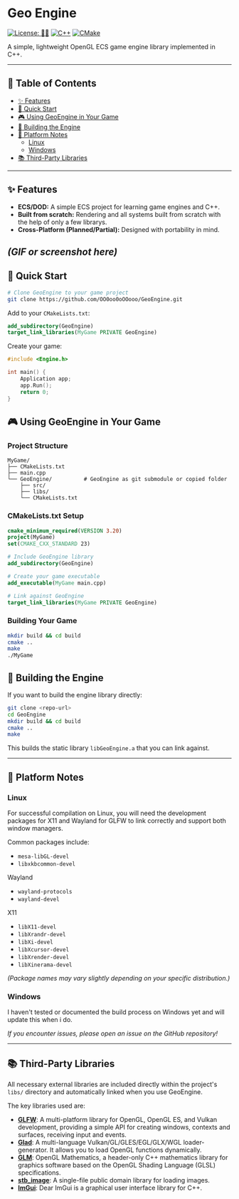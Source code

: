 # Geo Engine

[![License: 🏴‍☠️](https://img.shields.io/badge/License-🏴‍☠️-black?style=flat-square)](LICENSE)
[![C++](https://img.shields.io/badge/Language-C%2B%2B-blue.svg)](https://en.wikipedia.org/wiki/C%2B%2B)
[![CMake](https://img.shields.io/badge/Build-CMake-brightgreen.svg)](https://cmake.org/)

A simple, lightweight OpenGL ECS game engine library implemented in C++.

---

## 📖 Table of Contents

* [✨ Features](#-features)
* [🚀 Quick Start](#-quick-start)
* [🎮 Using GeoEngine in Your Game](#-using-geoengine-in-your-game)
* [🔧 Building the Engine](#-building-the-engine)
* [🐧 Platform Notes](#-platform-notes)
	* [Linux](#linux)
	* [Windows](#windows)
* [📚 Third-Party Libraries](#-third-party-libraries)

---

## ✨ Features

* **ECS/DOD:** A simple ECS project for learning game engines and C++.
* **Built from scratch:** Rendering and all systems built from scratch with the help of only a few librarys.
* **Cross-Platform (Planned/Partial):** Designed with portability in mind.

*(GIF or screenshot here)*
---

## 🚀 Quick Start

```bash
# Clone GeoEngine to your game project
git clone https://github.com/OO0oo0oOOooo/GeoEngine.git
```

Add to your `CMakeLists.txt`:
```cmake
add_subdirectory(GeoEngine)
target_link_libraries(MyGame PRIVATE GeoEngine)
```

Create your game:
```cpp
#include <Engine.h>

int main() {
    Application app;
    app.Run();
    return 0;
}
```

## 🎮 Using GeoEngine in Your Game

### Project Structure
```
MyGame/
├── CMakeLists.txt
├── main.cpp
└── GeoEngine/          # GeoEngine as git submodule or copied folder
    ├── src/
    ├── libs/
    └── CMakeLists.txt
```

### CMakeLists.txt Setup
```cmake
cmake_minimum_required(VERSION 3.20)
project(MyGame)
set(CMAKE_CXX_STANDARD 23)

# Include GeoEngine library
add_subdirectory(GeoEngine)

# Create your game executable
add_executable(MyGame main.cpp)

# Link against GeoEngine
target_link_libraries(MyGame PRIVATE GeoEngine)
```

### Building Your Game
```bash
mkdir build && cd build
cmake ..
make
./MyGame
```

## 🔧 Building the Engine

If you want to build the engine library directly:

```bash
git clone <repo-url>
cd GeoEngine
mkdir build && cd build
cmake ..
make
```

This builds the static library `libGeoEngine.a` that you can link against.

---

## 🐧 Platform Notes

### Linux

For successful compilation on Linux, you will need the development packages for X11 and Wayland for GLFW to link correctly and support both window managers.

Common packages include:
* `mesa-libGL-devel`
* `libxkbcommon-devel`

Wayland
* `wayland-protocols`
* `wayland-devel`

X11
* `libX11-devel`
* `libXrandr-devel`
* `libXi-devel`
* `libXcursor-devel`
* `libXrender-devel`
* `libXinerama-devel`

*(Package names may vary slightly depending on your specific distribution.)*

### Windows

I haven't tested or documented the build process on Windows yet and will update this when i do.

*If you encounter issues, please open an issue on the GitHub repository!*

---

## 📚 Third-Party Libraries

All necessary external libraries are included directly within the project's `libs/` directory and automatically linked when you use GeoEngine.

The key libraries used are:

* [**GLFW**](https://www.glfw.org/): A multi-platform library for OpenGL, OpenGL ES, and Vulkan development, providing a simple API for creating windows, contexts and surfaces, receiving input and events.
* [**Glad**](https://glad.dav1d.de/): A multi-language Vulkan/GL/GLES/EGL/GLX/WGL loader-generator. It allows you to load OpenGL functions dynamically.
* [**GLM**](https://glm.g-truc.net/): OpenGL Mathematics, a header-only C++ mathematics library for graphics software based on the OpenGL Shading Language (GLSL) specifications.
* [**stb_image**](https://github.com/nothings/stb/blob/master/stb_image.h): A single-file public domain library for loading images.
* [**ImGui**](https://github.com/ocornut/imgui): Dear ImGui is a graphical user interface library for C++.
